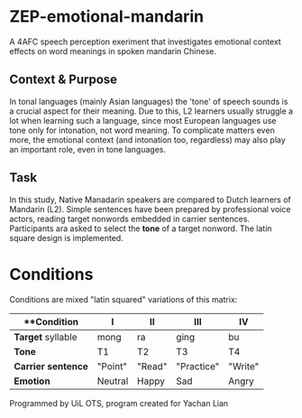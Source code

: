 # ZEP-emotional-mandarin

A 4AFC speech perception exeriment that investigates emotional context effects 
on word meanings in spoken mandarin Chinese.

## Context & Purpose

In tonal languages (mainly Asian languages) the 'tone' of speech sounds is a 
crucial aspect for their meaning. Due to this, L2 learners usually struggle a 
lot when learning such a language, since most European languages use tone only 
for intonation, not word meaning. To complicate matters even more, the 
emotional context (and intonation too, regardless) may also play an important 
role, even in tone languages. 

## Task 

In this study, Native Manadarin speakers are compared to Dutch learners of 
Mandarin (L2). Simple sentences have been prepared by professional voice 
actors, reading target nonwords embedded in carrier sentences. Participants
ara asked to select the **tone** of a target nonword. The latin square design 
is implemented.

# Conditions

Conditions are mixed "latin squared" variations of this matrix:

**Condition               |   I         |    II       |   III       |   IV  
--------------------------|-------------|-------------|-------------|-----------
**Target** syllable       |   mong      |    ra       |   ging      |   bu  
**Tone**                  |  T1         |  T2         |   T3        |   T4 
**Carrier sentence**      | "Point"     | "Read"      | "Practice"  | "Write"
**Emotion**               | Neutral     | Happy       |   Sad       | Angry


Programmed by UiL OTS, program created for Yachan Lian

